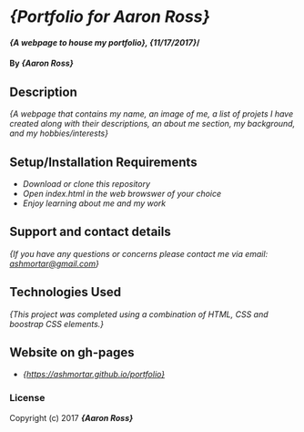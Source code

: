 # _{Portfolio for Aaron Ross}_

#### _{A webpage to house my portfolio}, {11/17/2017}_/

#### By _**{Aaron Ross}**_

## Description

_{A webpage that contains my name, an image of me, a list of projets I have created along with their descriptions, an about me section, my background, and my hobbies/interests}_

## Setup/Installation Requirements

* _Download or clone this repository_
* _Open index.html in the web browswer of your choice_
* _Enjoy learning about me and my work_

## Support and contact details

_{If you have any questions or concerns please contact me via email: ashmortar@gmail.com}_

## Technologies Used

_{This project was completed using a combination of HTML, CSS and boostrap CSS elements.}_

## Website on gh-pages

* _{https://ashmortar.github.io/portfolio}_

### License

Copyright (c) 2017 **_{Aaron Ross}_**

